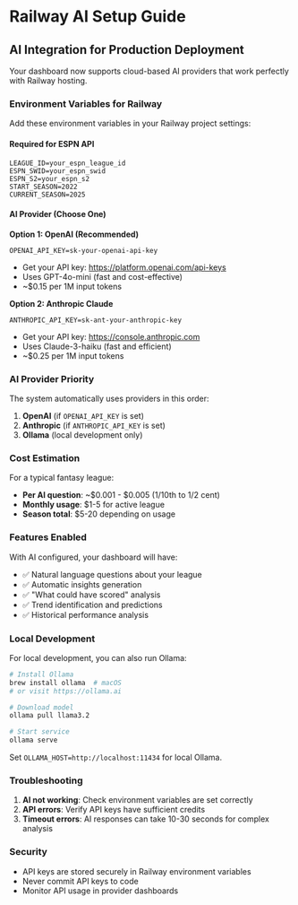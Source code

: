 # Railway AI Setup Guide

## AI Integration for Production Deployment

Your dashboard now supports cloud-based AI providers that work perfectly with Railway hosting.

### Environment Variables for Railway

Add these environment variables in your Railway project settings:

#### Required for ESPN API
```
LEAGUE_ID=your_espn_league_id
ESPN_SWID=your_espn_swid
ESPN_S2=your_espn_s2
START_SEASON=2022
CURRENT_SEASON=2025
```

#### AI Provider (Choose One)

**Option 1: OpenAI (Recommended)**
```
OPENAI_API_KEY=sk-your-openai-api-key
```
- Get your API key: https://platform.openai.com/api-keys
- Uses GPT-4o-mini (fast and cost-effective)
- ~$0.15 per 1M input tokens

**Option 2: Anthropic Claude**
```
ANTHROPIC_API_KEY=sk-ant-your-anthropic-key  
```
- Get your API key: https://console.anthropic.com
- Uses Claude-3-haiku (fast and efficient)
- ~$0.25 per 1M input tokens

### AI Provider Priority

The system automatically uses providers in this order:
1. **OpenAI** (if `OPENAI_API_KEY` is set)
2. **Anthropic** (if `ANTHROPIC_API_KEY` is set)  
3. **Ollama** (local development only)

### Cost Estimation

For a typical fantasy league:
- **Per AI question**: ~$0.001 - $0.005 (1/10th to 1/2 cent)
- **Monthly usage**: $1-5 for active league
- **Season total**: $5-20 depending on usage

### Features Enabled

With AI configured, your dashboard will have:
- ✅ Natural language questions about your league
- ✅ Automatic insights generation  
- ✅ "What could have scored" analysis
- ✅ Trend identification and predictions
- ✅ Historical performance analysis

### Local Development

For local development, you can also run Ollama:
```bash
# Install Ollama
brew install ollama  # macOS
# or visit https://ollama.ai

# Download model
ollama pull llama3.2

# Start service  
ollama serve
```

Set `OLLAMA_HOST=http://localhost:11434` for local Ollama.

### Troubleshooting

1. **AI not working**: Check environment variables are set correctly
2. **API errors**: Verify API keys have sufficient credits
3. **Timeout errors**: AI responses can take 10-30 seconds for complex analysis

### Security

- API keys are stored securely in Railway environment variables
- Never commit API keys to code
- Monitor API usage in provider dashboards
